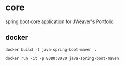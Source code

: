 # core
spring boot core application for JWeaver's Portfolio


docker
---

``docker build -t java-spring-boot-maven .``

``docker run -it -p 8080:8080 java-spring-boot-maven``
